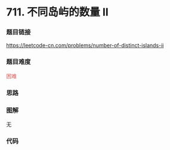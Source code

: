 # 711. 不同岛屿的数量 II

### 题目链接

https://leetcode-cn.com/problems/number-of-distinct-islands-ii

### 题目难度

<font color=#D9534F>困难</font>

### 思路



### 图解

无

### 代码

```python
```